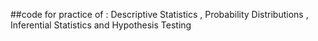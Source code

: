 ##code for practice of : Descriptive Statistics , Probability Distributions , Inferential Statistics and Hypothesis Testing
